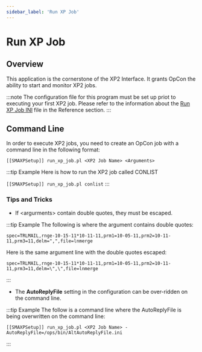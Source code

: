```yaml
---
sidebar_label: 'Run XP Job'
---
```


# Run XP Job

## Overview

This application is the cornerstone of the XP2 Interface. It grants OpCon the ability to start and monitor XP2 jobs.

:::note
The configuration file for this program must be set up priot to executing your first XP2 job. Please refer to the information about the [Run XP Job INI](../reference/run-xp-job-ini) file in the Reference section.
:::

## Command Line

In order to execute XP2 jobs, you need to create an OpCon job with a command line in the following format:

``` [[SMAXPSetup]] run_xp_job.pl <XP2 Job Name> <Arguments> ```

:::tip Example
Here is how to run the XP2 job called CONLIST

``` [[SMAXPSetup]] run_xp_job.pl conlist ```
:::

### Tips and Tricks

* If <argurments\> contain double quotes, they must be escaped.

:::tip Example
The following is where the argument contains double quotes:
```
spec=TRLMAIL,rnge-10-15-11*10-11-11,prm1=10-05-11,prm2=10-11-11,prm3=11,delm=",",file=lnmerge
```
Here is the same argument line with the double quotes escaped:
```
spec=TRLMAIL,rnge-10-15-11*10-11-11,prm1=10-05-11,prm2=10-11-11,prm3=11,delm=\",\",file=lnmerge
```
:::

* The **AutoReplyFile** setting in the configuration can be over-ridden on the command line.

:::tip Example
The follow is a command line where the AutoReplyFile is being overwritten on the command line:
```
[[SMAXPSetup]] run_xp_job.pl <XP2 Job Name> -AutoReplyFile=/ops/bin/AltAutoReplyFile.ini
```
::: 
